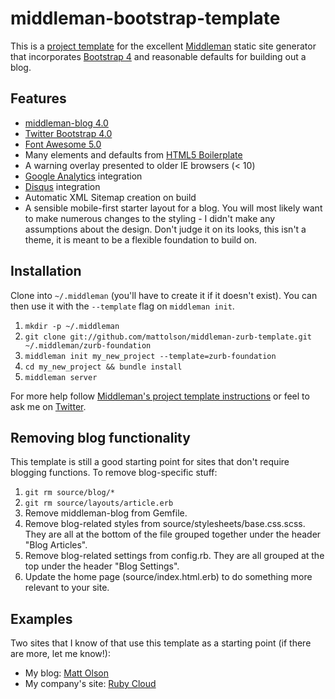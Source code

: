# middleman-bootstrap-template

This is a [project template](https://middlemanapp.com/advanced/project-templates/) for the excellent [Middleman](http://middlemanapp.com/)
static site generator that incorporates [Bootstrap 4](https://getbootstrap.com) and reasonable defaults for building out a blog.

## Features

* [middleman-blog 4.0](https://github.com/middleman/middleman-blog)
* [Twitter Bootstrap 4.0](http://foundation.zurb.com/)
* [Font Awesome 5.0](http://fontawesome.io/)
* Many elements and defaults from [HTML5 Boilerplate](http://html5boilerplate.com/)
* A warning overlay presented to older IE browsers (< 10)
* [Google Analytics](http://www.google.com/analytics/) integration
* [Disqus](http://disqus.com/) integration
* Automatic XML Sitemap creation on build
* A sensible mobile-first starter layout for a blog. You will most likely want to make numerous changes to the styling - I didn't make any assumptions about the design. Don't judge it on its looks, this isn't a theme, it is meant to be a flexible foundation to build on.

## Installation

Clone into `~/.middleman` (you'll have to create it if it doesn't exist). You can then use it with the `--template` flag on `middleman init`.

1. `mkdir -p ~/.middleman`
2. `git clone git://github.com/mattolson/middleman-zurb-template.git ~/.middleman/zurb-foundation`
3. `middleman init my_new_project --template=zurb-foundation`
4. `cd my_new_project && bundle install`
5. `middleman server`

For more help follow [Middleman's project template instructions](http://middlemanapp.com/getting-started/) or feel to ask me on [Twitter](http://twitter.com/ahbiscuits).

## Removing blog functionality

This template is still a good starting point for sites that don't require blogging functions. To remove blog-specific stuff:

1. `git rm source/blog/*`
2. `git rm source/layouts/article.erb`
3. Remove middleman-blog from Gemfile.
4. Remove blog-related styles from source/stylesheets/base.css.scss. They are all at the bottom of the file grouped together under the header "Blog Articles".
5. Remove blog-related settings from config.rb. They are all grouped at the top under the header "Blog Settings".
6. Update the home page (source/index.html.erb) to do something more relevant to your site.

## Examples

Two sites that I know of that use this template as a starting point (if there are more, let me know!):
* My blog: [Matt Olson](http://mattolson.com)
* My company's site: [Ruby Cloud](http://rubycloud.com)

